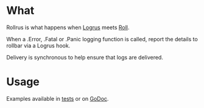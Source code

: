 # What

Rollrus is what happens when [Logrus](https://github.com/Sirupsen/logrus) meets [Roll](https://github.com/stvp/roll).

When a .Error, .Fatal or .Panic logging function is called, report the details to rollbar via a Logrus hook.

Delivery is synchronous to help ensure that logs are delivered.

# Usage

Examples available in [tests](https://github.com/heroku/rollrus/blob/master/rollrus_test.go) or on [GoDoc](https://godoc.org/github.com/heroku/rollrus).
